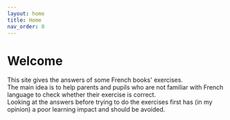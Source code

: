 ```yaml
---
layout: home
title: Home
nav_order: 0
---
```


# Welcome
This site gives the answers of some French books' exercises.  
The main idea is to help parents and pupils who are not familiar with French language to check whether their exercise is correct.  
Looking at the answers before trying to do the exercises first has (in my opinion) a poor learning impact and should be avoided.  
